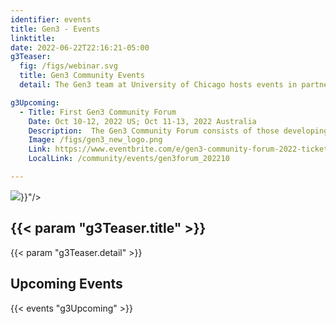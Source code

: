 ```yaml
---
identifier: events
title: Gen3 - Events
linktitle:
date: 2022-06-22T22:16:21-05:00
g3Teaser:
  fig: /figs/webinar.svg
  title: Gen3 Community Events
  detail: The Gen3 team at University of Chicago hosts events in partnership with the community of developers, operators, and sponsors of Gen3 data resources that aim to share information about how to set up new commons, build a community that can help each other, and create clear paths for support from the Gen3 team.

g3Upcoming:
  - Title: First Gen3 Community Forum
    Date: Oct 10-12, 2022 US; Oct 11-13, 2022 Australia
    Description:  The Gen3 Community Forum consists of those developing and operating Gen3 data commons and data meshes, and other stakeholders involved with the Gen3 community.  The aims of the launch event are to jump start a community that will: Share information about how to set up and operate a Gen3 data commons; Build a community of Gen3 developers and operators; Engage with the Gen3 core team; Help develop and refine a Gen3 development roadmap. The virtual community forum is co-hosted by the University of Chicago and the Australian BioCommons.
    Image: /figs/gen3_new_logo.png
    Link: https://www.eventbrite.com/e/gen3-community-forum-2022-tickets-367673931627?aff=gen3
    LocalLink: /community/events/gen3forum_202210

---
```


<section class="g3-bg__mint">
  <div class="g3-outer-wrapper g3-flex-content g3-flex-content__reverse">
    <div class="g3-col__65 g3-flex-content g3-mb-space__padding-lg-top g3-space__margin-md-top-bottom">
      <img class="g3-img__full-width" src="{{< param "g3Teaser.fig" >}}"/>
    </div>
    <div class="g3-space__padding-lg-top g3-space__padding-lg-bottom g3-col__35">
      <div class="g3-space__wrapper-gap-left">
        <h1 class="g3-space__margin-sm-bottom">
          {{< param "g3Teaser.title" >}}
        </h1>
        <p class="g3-space__margin-sm-bottom introduction">
          {{< param "g3Teaser.detail" >}}
        </p>
      </div>
    </div>
  </div>
</section>

<section class="g3-space__padding-sm-top g3-space__padding-sm-bottom">
    <div class="g3-inner-wrapper">
        <h2>Upcoming Events</h2>
    </div>
</section>

{{< events "g3Upcoming" >}}

